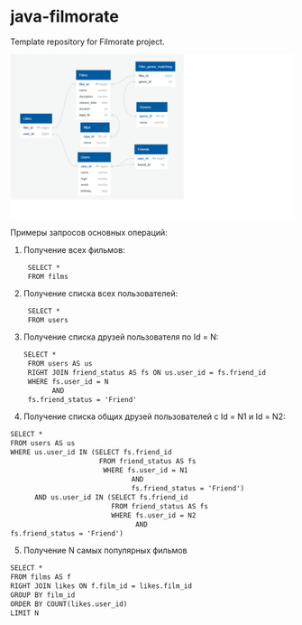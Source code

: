 # java-filmorate
Template repository for Filmorate project.

![Схема базы данных](src/images/db-schema.png)

Примеры запросов основных операций:
1. Получение всех фильмов: <br>

        SELECT *
        FROM films 

2. Получение списка всех пользователей:<br>

        SELECT *
        FROM users
   
3. Получение списка друзей пользователя по Id = N:<br>

    <pre><code>SELECT *
    FROM users AS us
    RIGHT JOIN friend_status AS fs ON us.user_id = fs.friend_id
    WHERE fs.user_id = N
          AND
    fs.friend_status = 'Friend'</code></pre>

4. Получение списка общих друзей пользователей с Id = N1 и Id = N2:<br>

<pre><code>SELECT *
FROM users AS us
WHERE us.user_id IN (SELECT fs.friend_id
                      FROM friend_status AS fs
                       WHERE fs.user_id = N1
                              AND
                              fs.friend_status = 'Friend')
      AND us.user_id IN (SELECT fs.friend_id
                         FROM friend_status AS fs
                         WHERE fs.user_id = N2
                               AND
fs.friend_status = 'Friend')</code></pre>

5. Получение N самых популярных фильмов<br>

<pre><code>SELECT *
FROM films AS f
RIGHT JOIN likes ON f.film_id = likes.film_id
GROUP BY film_id
ORDER BY COUNT(likes.user_id)
LIMIT N</code></pre>

